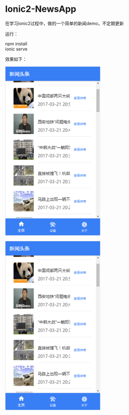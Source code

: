 ﻿# Ionic2-NewsApp
在学习ionic2过程中，做的一个简单的新闻demo，不定期更新

运行：


npm install      
ionic serve


效果如下：

![Alt text](https://github.com/AganYa/Ionic2-NewsApp/raw/master/Screenshots/NewsApp01.png)

![Alt text](https://github.com/AganYa/Ionic2-NewsApp/raw/master/Screenshots/NewsApp01.png)